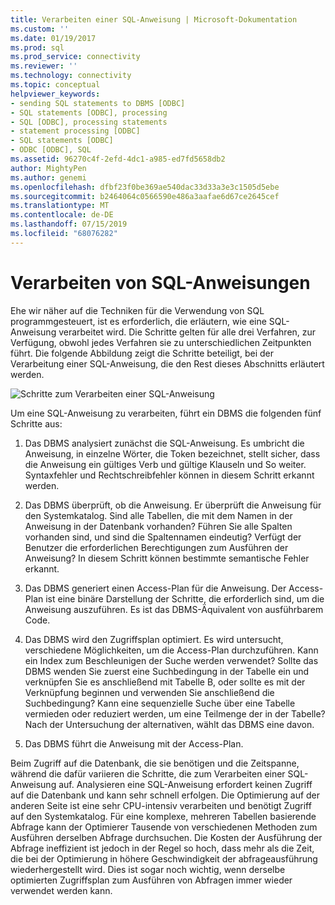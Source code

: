 ```yaml
---
title: Verarbeiten einer SQL-Anweisung | Microsoft-Dokumentation
ms.custom: ''
ms.date: 01/19/2017
ms.prod: sql
ms.prod_service: connectivity
ms.reviewer: ''
ms.technology: connectivity
ms.topic: conceptual
helpviewer_keywords:
- sending SQL statements to DBMS [ODBC]
- SQL statements [ODBC], processing
- SQL [ODBC], processing statements
- statement processing [ODBC]
- SQL statements [ODBC]
- ODBC [ODBC], SQL
ms.assetid: 96270c4f-2efd-4dc1-a985-ed7fd5658db2
author: MightyPen
ms.author: genemi
ms.openlocfilehash: dfbf23f0be369ae540dac33d33a3e3c1505d5ebe
ms.sourcegitcommit: b2464064c0566590e486a3aafae6d67ce2645cef
ms.translationtype: MT
ms.contentlocale: de-DE
ms.lasthandoff: 07/15/2019
ms.locfileid: "68076282"
---
```

# <a name="processing-a-sql-statement"></a>Verarbeiten von SQL-Anweisungen
Ehe wir näher auf die Techniken für die Verwendung von SQL programmgesteuert, ist es erforderlich, die erläutern, wie eine SQL-Anweisung verarbeitet wird. Die Schritte gelten für alle drei Verfahren, zur Verfügung, obwohl jedes Verfahren sie zu unterschiedlichen Zeitpunkten führt. Die folgende Abbildung zeigt die Schritte beteiligt, bei der Verarbeitung einer SQL-Anweisung, die den Rest dieses Abschnitts erläutert werden.  
  
 ![Schritte zum Verarbeiten einer SQL-Anweisung](../../odbc/reference/media/pr01.gif "pr01")  
  
 Um eine SQL-Anweisung zu verarbeiten, führt ein DBMS die folgenden fünf Schritte aus:  
  
1.  Das DBMS analysiert zunächst die SQL-Anweisung. Es umbricht die Anweisung, in einzelne Wörter, die Token bezeichnet, stellt sicher, dass die Anweisung ein gültiges Verb und gültige Klauseln und So weiter. Syntaxfehler und Rechtschreibfehler können in diesem Schritt erkannt werden.  
  
2.  Das DBMS überprüft, ob die Anweisung. Er überprüft die Anweisung für den Systemkatalog. Sind alle Tabellen, die mit dem Namen in der Anweisung in der Datenbank vorhanden? Führen Sie alle Spalten vorhanden sind, und sind die Spaltennamen eindeutig? Verfügt der Benutzer die erforderlichen Berechtigungen zum Ausführen der Anweisung? In diesem Schritt können bestimmte semantische Fehler erkannt.  
  
3.  Das DBMS generiert einen Access-Plan für die Anweisung. Der Access-Plan ist eine binäre Darstellung der Schritte, die erforderlich sind, um die Anweisung auszuführen. Es ist das DBMS-Äquivalent von ausführbarem Code.  
  
4.  Das DBMS wird den Zugriffsplan optimiert. Es wird untersucht, verschiedene Möglichkeiten, um die Access-Plan durchzuführen. Kann ein Index zum Beschleunigen der Suche werden verwendet? Sollte das DBMS wenden Sie zuerst eine Suchbedingung in der Tabelle ein und verknüpfen Sie es anschließend mit Tabelle B, oder sollte es mit der Verknüpfung beginnen und verwenden Sie anschließend die Suchbedingung? Kann eine sequenzielle Suche über eine Tabelle vermieden oder reduziert werden, um eine Teilmenge der in der Tabelle? Nach der Untersuchung der alternativen, wählt das DBMS eine davon.  
  
5.  Das DBMS führt die Anweisung mit der Access-Plan.  
  
 Beim Zugriff auf die Datenbank, die sie benötigen und die Zeitspanne, während die dafür variieren die Schritte, die zum Verarbeiten einer SQL-Anweisung auf. Analysieren eine SQL-Anweisung erfordert keinen Zugriff auf die Datenbank und kann sehr schnell erfolgen. Die Optimierung auf der anderen Seite ist eine sehr CPU-intensiv verarbeiten und benötigt Zugriff auf den Systemkatalog. Für eine komplexe, mehreren Tabellen basierende Abfrage kann der Optimierer Tausende von verschiedenen Methoden zum Ausführen derselben Abfrage durchsuchen. Die Kosten der Ausführung der Abfrage ineffizient ist jedoch in der Regel so hoch, dass mehr als die Zeit, die bei der Optimierung in höhere Geschwindigkeit der abfrageausführung wiederhergestellt wird. Dies ist sogar noch wichtig, wenn derselbe optimierten Zugriffsplan zum Ausführen von Abfragen immer wieder verwendet werden kann.
